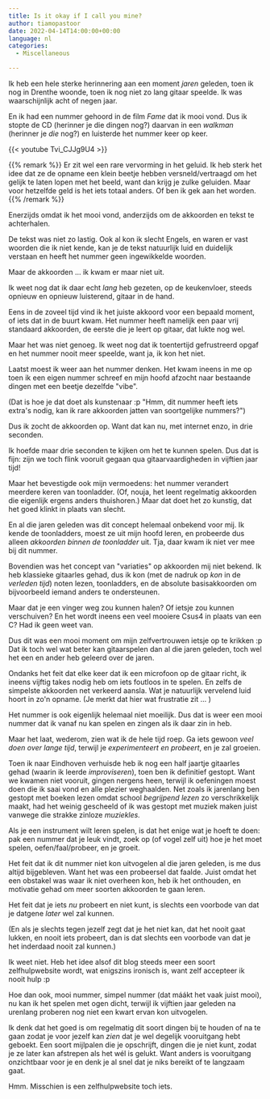 ```yaml
---
title: Is it okay if I call you mine?
author: tiamopastoor
date: 2022-04-14T14:00:00+00:00
language: nl
categories:
  - Miscellaneous

---
```

Ik heb een hele sterke herinnering aan een moment _jaren_ geleden, toen ik nog in Drenthe woonde, toen ik nog niet zo lang gitaar speelde. Ik was waarschijnlijk acht of negen jaar.

En ik had een nummer gehoord in de film _Fame_ dat ik mooi vond. Dus ik stopte de CD (herinner je die dingen nog?) daarvan in een _walkman_ (herinner je _die_ nog?) en luisterde het nummer keer op keer.

{{< youtube Tvi_CJJg9U4 >}}

{{% remark %}}
Er zit wel een rare vervorming in het geluid. Ik heb sterk het idee dat ze de opname een klein beetje hebben versneld/vertraagd om het gelijk te laten lopen met het beeld, want dan krijg je zulke geluiden. Maar voor hetzelfde geld is het iets totaal anders. Of ben ik gek aan het worden.
{{% /remark %}}

Enerzijds omdat ik het mooi vond, anderzijds om de akkoorden en tekst te achterhalen.

De tekst was niet zo lastig. Ook al kon ik slecht Engels, en waren er vast woorden die ik niet kende, kan je de tekst natuurlijk luid en duidelijk verstaan en heeft het nummer geen ingewikkelde woorden.

Maar de akkoorden ... ik kwam er maar niet uit.

Ik weet nog dat ik daar echt _lang_ heb gezeten, op de keukenvloer, steeds opnieuw en opnieuw luisterend, gitaar in de hand.

Eens in de zoveel tijd vind ik het juiste akkoord voor een bepaald moment, of iets dat in de buurt kwam. Het nummer heeft namelijk een paar vrij standaard akkoorden, de eerste die je leert op gitaar, dat lukte nog wel.

Maar het was niet genoeg. Ik weet nog dat ik toentertijd gefrustreerd opgaf en het nummer nooit meer speelde, want ja, ik kon het niet.

Laatst moest ik weer aan het nummer denken. Het kwam ineens in me op toen ik een eigen nummer schreef en mijn hoofd afzocht naar bestaande dingen met een beetje dezelfde "vibe". 

(Dat is hoe je dat doet als kunstenaar :p "Hmm, dit nummer heeft iets extra's nodig, kan ik rare akkoorden jatten van soortgelijke nummers?")

Dus ik zocht de akkoorden op. Want dat kan nu, met internet enzo, in drie seconden.

Ik hoefde maar drie seconden te kijken om het te kunnen spelen. Dus dat is fijn: zijn we toch flink vooruit gegaan qua gitaarvaardigheden in vijftien jaar tijd!

Maar het bevestigde ook mijn vermoedens: het nummer verandert meerdere keren van toonladder. (Of, nouja, het leent regelmatig akkoorden die eigenlijk ergens anders thuishoren.) Maar dat doet het zo kunstig, dat het goed klinkt in plaats van slecht.

En al die jaren geleden was dit concept helemaal onbekend voor mij. Ik kende de toonladders, moest ze uit mijn hoofd leren, en probeerde dus alleen _akkoorden binnen de toonladder_ uit. Tja, daar kwam ik niet ver mee bij dit nummer.

Bovendien was het concept van "variaties" op akkoorden mij niet bekend. Ik heb klassieke gitaarles gehad, dus ik kon (met de nadruk op _kon_ in de _verleden tijd_) noten lezen, toonladders, en de absolute basisakkoorden om bijvoorbeeld iemand anders te ondersteunen. 

Maar dat je een vinger weg zou kunnen halen? Of ietsje zou kunnen verschuiven? En het wordt ineens een veel mooiere Csus4 in plaats van een C? Had ik geen weet van.

Dus dit was een mooi moment om mijn zelfvertrouwen ietsje op te krikken :p Dat ik toch wel wat beter kan gitaarspelen dan al die jaren geleden, toch wel het een en ander heb geleerd over de jaren. 

Ondanks het feit dat elke keer dat ik een microfoon op de gitaar richt, ik ineens vijftig takes nodig heb om iets foutloos in te spelen. En zelfs de simpelste akkoorden net verkeerd aansla. Wat je natuurlijk vervelend luid hoort in zo'n opname. (Je merkt dat hier wat frustratie zit ... )

Het nummer is ook eigenlijk helemaal niet moeilijk. Dus dat is weer een mooi nummer dat ik vanaf nu kan spelen en zingen als ik daar zin in heb.

Maar het laat, wederom, zien wat ik de hele tijd roep. Ga iets gewoon _veel doen over lange tijd_, terwijl je _experimenteert en probeert_, en je zal groeien. 

Toen ik naar Eindhoven verhuisde heb ik nog een half jaartje gitaarles gehad (waarin ik leerde _improviseren_), toen ben ik definitief gestopt. Want we kwamen niet vooruit, gingen nergens heen, terwijl ik oefeningen moest doen die ik saai vond en alle plezier weghaalden. Net zoals ik jarenlang ben gestopt met boeken lezen omdat school _begrijpend lezen_ zo verschrikkelijk maakt, had het weinig gescheeld of ik was gestopt met muziek maken juist vanwege die strakke zinloze _muziekles._

Als je een instrument wilt leren spelen, is dat het enige wat je hoeft te doen: pak een nummer dat je leuk vindt, zoek op (of vogel zelf uit) hoe je het moet spelen, oefen/faal/probeer, en je groeit.

Het feit dat ik dit nummer niet kon uitvogelen al die jaren geleden, is me dus altijd bijgebleven. Want het was een probeersel dat faalde. Juist omdat het een obstakel was waar ik niet overheen kon, heb ik het onthouden, en motivatie gehad om meer soorten akkoorden te gaan leren. 

Het feit dat je iets _nu_ probeert en niet kunt, is slechts een voorbode van dat je datgene _later_ wel zal kunnen.

(En als je slechts tegen jezelf zegt dat je het niet kan, dat het nooit gaat lukken, en nooit iets probeert, dan is dat slechts een voorbode van dat je het inderdaad nooit zal kunnen.)

Ik weet niet. Heb het idee alsof dit blog steeds meer een soort zelfhulpwebsite wordt, wat enigszins ironisch is, want zelf accepteer ik nooit hulp :p

Hoe dan ook, mooi nummer, simpel nummer (dat máákt het vaak juist mooi), nu kan ik het spelen met ogen dicht, terwijl ik vijftien jaar geleden na urenlang proberen nog niet een kwart ervan kon uitvogelen. 

Ik denk dat het goed is om regelmatig dit soort dingen bij te houden of na te gaan zodat je voor jezelf kan _zien_ dat je wel degelijk vooruitgang hebt geboekt. Een soort mijlpalen die je opschrijft, dingen die je niet kunt, zodat je ze later kan afstrepen als het wél is gelukt. Want anders is vooruitgang onzichtbaar voor je en denk je al snel dat je niks bereikt of te langzaam gaat.

Hmm. Misschien is een zelfhulpwebsite toch iets.